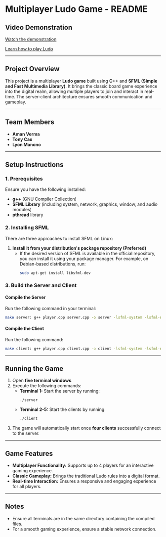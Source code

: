 # Multiplayer Ludo Game - README

## Video Demonstration

[Watch the demonstration](https://youtu.be/K7mSVq3CRgo?si=lPu3qpgogi3bVlSB)

[Learn how to play Ludo](https://youtu.be/xYXj9DwKHr4?si=MBgQe5E853CsJg8M)

---

## Project Overview

This project is a multiplayer **Ludo game** built using **C++** and **SFML (Simple and Fast Multimedia Library)**. It brings the classic board game experience into the digital realm, allowing multiple players to join and interact in real-time. The server-client architecture ensures smooth communication and gameplay.

---

## Team Members

- **Aman Verma**
- **Tony Cao**
- **Lyon Manono**

---

## Setup Instructions

### 1. Prerequisites

Ensure you have the following installed:

- **g++** (GNU Compiler Collection)
- **SFML Library** (including system, network, graphics, window, and audio modules)
- **pthread** library

### 2. Installing SFML

There are three approaches to install SFML on Linux:

1. **Install it from your distribution's package repository (Preferred)**
   - If the desired version of SFML is available in the official repository, you can install it using your package manager. For example, on Debian-based distributions, run:
     ```bash
     sudo apt-get install libsfml-dev
     ```

### 3. Build the Server and Client

#### Compile the Server

Run the following command in your terminal:

```bash
make server: g++ player.cpp server.cpp -o server -lsfml-system -lsfml-network -lsfml-graphics -lsfml-window -lsfml-audio -lpthread
```

#### Compile the Client

Run the following command:

```bash
make client: g++ player.cpp client.cpp -o client -lsfml-system -lsfml-network -lsfml-graphics -lsfml-window -lsfml-audio -lpthread
```

---

## Running the Game

1. Open **five terminal windows**.
2. Execute the following commands:
   - **Terminal 1:** Start the server by running:
     ```bash
     ./server
     ```
   - **Terminal 2-5:** Start the clients by running:
     ```bash
     ./client
     ```
3. The game will automatically start once **four clients** successfully connect to the server.

---

## Game Features

- **Multiplayer Functionality:** Supports up to 4 players for an interactive gaming experience.
- **Classic Gameplay:** Brings the traditional Ludo rules into a digital format.
- **Real-time Interaction:** Ensures a responsive and engaging experience for all players.

---

## Notes

- Ensure all terminals are in the same directory containing the compiled files.
- For a smooth gaming experience, ensure a stable network connection.

